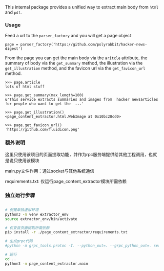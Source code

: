 This internal package provides a unified way to extract main body from `html` and `pdf`.

### Usage

Feed a url to the `parser_factory` and you will get a page object

 ```
 page = parser_factory('https://github.com/polyrabbit/hacker-news-digest')
 ```

From the page you can get the main body via the `aritcle` attribute, the summary of body via the `get_summary` method, the illustration via the `get_illustration` method, and the favicon url via the `get_favicon_url` method.

```
>>> page.article
lots of html stuff

>>> page.get_summary(max_length=100)
u'This service extracts summaries and images from  hacker newsarticles for people who want to get the  ...'

>>> page.get_illustration()
<page_content_extractor.html.WebImage at 0x10bc28cd0>

>>> page.get_favicon_url()
'https://github.com/fluidicon.png'
```


### 额外说明

这里只使用该项目的页面提取功能，并作为rpc服务端提供给其他工程调用，也就是说只使用该模块

main.py文件作用：通过socket与其他系统通信

requirements.txt: 仅运行page_content_extractor模块所需依赖

### 独立运行步骤
~~~bash

# 创建单独虚拟环境
python3 -m venv extractor_env
source extractor_env/bin/activate 

# 仅安装页面提取所需依赖
pip install -r ./page_content_extractor/requirements.txt

# 生成grpc代码
#python -m grpc_tools.protoc -I. --python_out=. --grpc_python_out=. service.proto

# 运行
cd ..
python3 -m page_content_extractor.main
~~~
